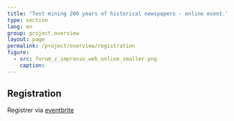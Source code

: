 ```yaml
---
title: "Text mining 200 years of historical newspapers - online event."
type: section
lang: en
group: project.overview
layout: page
permalink: /project/overview/registration
figure:
  - src: forum_z_impresso_web_online_smaller.png
    caption:
---
```


## Registration

Registrer via [eventbrite](https://www.eventbrite.fr/e/forum-z-online-reading-yesterdays-news-in-the-digital-age-registration-104615467680?aff=)

<div id="eventbrite-widget-container-104615467680"></div>

<script src="https://www.eventbrite.com/static/widgets/eb_widgets.js"></script>

<script type="text/javascript">
    var exampleCallback = function() {
        console.log('Order complete!');
    };
    window.EBWidgets.createWidget({
        widgetType: 'checkout',
        eventId: '104615467680',
        iframeContainerId: 'eventbrite-widget-container-104615467680',
        iframeContainerHeight: 525,
    });
</script>
